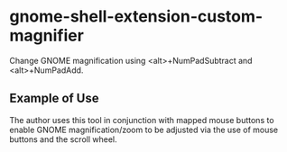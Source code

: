 # gnome-shell-extension-custom-magnifier
Change GNOME magnification using &lt;alt>+NumPadSubtract and &lt;alt>+NumPadAdd.

## Example of Use
The author uses this tool in conjunction with mapped mouse buttons to enable GNOME magnification/zoom to be adjusted via the use of mouse buttons and the scroll wheel.
